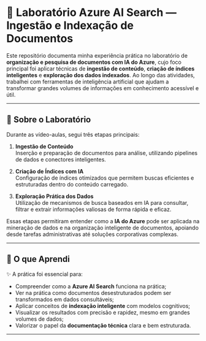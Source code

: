 # 🧠 Laboratório Azure AI Search — Ingestão e Indexação de Documentos

Este repositório documenta minha experiência prática no laboratório de **organização e pesquisa de documentos com IA do Azure**, cujo foco principal foi aplicar técnicas de **ingestão de conteúdo**, **criação de índices inteligentes** e **exploração dos dados indexados**. Ao longo das atividades, trabalhei com ferramentas de inteligência artificial que ajudam a transformar grandes volumes de informações em conhecimento acessível e útil.

---

## 📘 Sobre o Laboratório

Durante as vídeo-aulas, segui três etapas principais:

1. **Ingestão de Conteúdo**  
   Inserção e preparação de documentos para análise, utilizando pipelines de dados e conectores inteligentes.

2. **Criação de Índices com IA**  
   Configuração de índices otimizados que permitem buscas eficientes e estruturadas dentro do conteúdo carregado.

3. **Exploração Prática dos Dados**  
   Utilização de mecanismos de busca baseados em IA para consultar, filtrar e extrair informações valiosas de forma rápida e eficaz.

Essas etapas permitiram entender como a **IA do Azure** pode ser aplicada na mineração de dados e na organização inteligente de documentos, apoiando desde tarefas administrativas até soluções corporativas complexas.

---

## 🎯 O que Aprendi

✨ A prática foi essencial para:

- Compreender como a **Azure AI Search** funciona na prática;
- Ver na prática como documentos desestruturados podem ser transformados em dados consultáveis;
- Aplicar conceitos de **indexação inteligente** com modelos cognitivos;
- Visualizar os resultados com precisão e rapidez, mesmo em grandes volumes de dados;
- Valorizar o papel da **documentação técnica** clara e bem estruturada.

---
